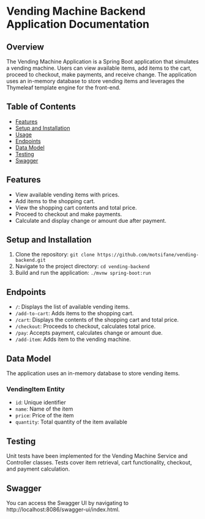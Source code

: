 # Vending Machine Backend Application Documentation

## Overview

The Vending Machine Application is a Spring Boot application that simulates a vending machine. Users can view available items, add items to the cart, proceed to checkout, make payments, and receive change. The application uses an in-memory database to store vending items and leverages the Thymeleaf template engine for the front-end.

## Table of Contents

- [Features](#features)
- [Setup and Installation](#setup-and-installation)
- [Usage](#usage)
- [Endpoints](#endpoints)
- [Data Model](#data-model)
- [Testing](#testing)
- [Swagger](#swagger)

## Features

- View available vending items with prices.
- Add items to the shopping cart.
- View the shopping cart contents and total price.
- Proceed to checkout and make payments.
- Calculate and display change or amount due after payment.

## Setup and Installation

1. Clone the repository: `git clone https://github.com/motsifane/vending-backend.git`
2. Navigate to the project directory: `cd vending-backend`
3. Build and run the application: `./mvnw spring-boot:run`

## Endpoints

- `/`: Displays the list of available vending items.
- `/add-to-cart`: Adds items to the shopping cart.
- `/cart`: Displays the contents of the shopping cart and total price.
- `/checkout`: Proceeds to checkout, calculates total price.
- `/pay`: Accepts payment, calculates change or amount due.
- `/add-item`: Adds item to the vending machine.

## Data Model

The application uses an in-memory database to store vending items.

### VendingItem Entity

- `id`: Unique identifier
- `name`: Name of the item
- `price`: Price of the item
- `quantity`: Total quantity of the item available

## Testing

Unit tests have been implemented for the Vending Machine Service and Controller classes. Tests cover item retrieval, cart functionality, checkout, and payment calculation.

## Swagger

You can access the Swagger UI by navigating to http://localhost:8086/swagger-ui/index.html. 

